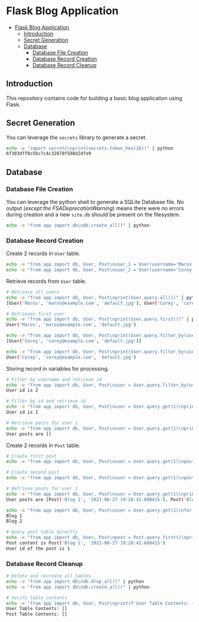# Flask Blog Application

- [Flask Blog Application](#flask-blog-application)
  - [Introduction](#introduction)
  - [Secret Generation](#secret-generation)
  - [Database](#database)
    - [Database File Creation](#database-file-creation)
    - [Database Record Creation](#database-record-creation)
    - [Database Record Cleanup](#database-record-cleanup)

## Introduction

This repository contains code for building a basic blog application using Flask.

## Secret Generation

You can leverage the `secrets` library to generate a secret.

```bash
echo -e "import secrets\nprint(secrets.token_hex(16))" | python
6f303dff8c5bc7c4c32870f598d2dfe9
```

## Database 

### Database File Creation

You can leverage the python shell to generate a SQLite Database file. No output (*except the FSADeprecationWarning*) means there were no errors during creation and a new `site.db` should be present on the filesystem.

```bash
echo -e "from app import db\ndb.create_all()" | python
```

### Database Record Creation

Create 2 records in `User` table.

```bash
echo -e "from app import db, User, Post\nuser_1 = User(username='Maros',email='maros@example.com', password='password')\ndb.session.add(user_1)\ndb.session.commit()" | python
echo -e "from app import db, User, Post\nuser_2 = User(username='Corey',email='corey@example.com', password='password')\ndb.session.add(user_2)\ndb.session.commit()" | python
```

Retrieve records from `User` table.

```bash
# Retrieve all users
echo -e "from app import db, User, Post\nprint(User.query.all())" | python
[User('Maros', 'maros@example.com', 'default.jpg'), User('Corey', 'corey@example.com', 'default.jpg')]

# Retrieves first user
echo -e "from app import db, User, Post\nprint(User.query.first())" | python
User('Maros', 'maros@example.com', 'default.jpg')

echo -e "from app import db, User, Post\nprint(User.query.filter_by(username='Corey').all())" | python
[User('Corey', 'corey@example.com', 'default.jpg')]

echo -e "from app import db, User, Post\nprint(User.query.filter_by(username='Corey').first())" | python
User('Corey', 'corey@example.com', 'default.jpg')
```

Storing record in variables for processing.

```bash
# Filter by username and retrieve id
echo -e "from app import db, User, Post\nuser = User.query.filter_by(username='Corey').first()\nprint(f'User id is {user.id}')" | python
User id is 2

# Filter by id and retrieve id
echo -e "from app import db, User, Post\nuser = User.query.get(1)\nprint(f'User id is {user.id}')" | python
User id is 1

# Retrieve posts for user 1
echo -e "from app import db, User, Post\nuser = User.query.get(1)\nprint(f'User posts are {user.posts}')" | python
User posts are []
```

Create 2 records in `Post` table.

```bash
# Create first post
echo -e "from app import db, User, Post\nuser = User.query.get(1)\npost_1 = Post(title='Blog 1', content='First Post Content!', user_id=user.id)\ndb.session.add(post_1)\ndb.session.commit()" | python

# Create second post
echo -e "from app import db, User, Post\nuser = User.query.get(1)\npost_2 = Post(title='Blog 2', content='Second Post Content!', user_id=user.id)\ndb.session.add(post_2)\ndb.session.commit()" | python

# Retrieve posts for user 1
echo -e "from app import db, User, Post\nuser = User.query.get(1)\nprint(f'User posts are {user.posts}')" | python
User posts are [Post('Blog 1', '2021-06-27 19:28:42.600415'), Post('Blog 2', '2021-06-27 19:28:49.772034')]

echo -e "from app import db, User, Post\nuser = User.query.get(1)\nfor post in user.posts:\n   print(post.title)" | python
Blog 1
Blog 2

# Query post table directly
echo -e "from app import db, User, Post\npost = Post.query.first()\nprint(f'Post content is {post}')\nprint(f'User id of the post is {post.user_id}')" | python
Post content is Post('Blog 1', '2021-06-27 19:28:42.600415')
User id of the post is 1
```

### Database Record Cleanup

```bash
# Delete and recreate all tables
echo -e "from app import db\ndb.drop_all()" | python
echo -e "from app import db\ndb.create_all()" | python

# Verify table contents
echo -e "from app import db, User, Post\nprint(f'User Table Contents: {User.query.all()}')\nprint(f'Post Table Contents: {Post.query.all()}')" | python
User Table Contents: []
Post Table Contents: []
```